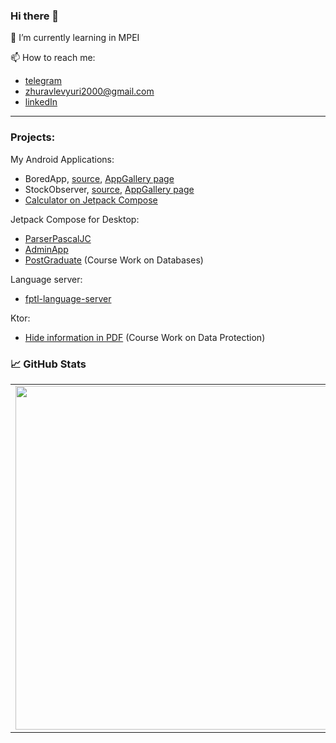 ### Hi there 👋
🌱 I’m currently learning in MPEI

📫 How to reach me:
* [telegram](https://t.me/Yuri_Zhuravlev)
* zhuravlevyuri2000@gmail.com
* [linkedIn](https://www.linkedin.com/in/%D1%8E%D1%80%D0%B8%D0%B9-%D0%B6%D1%83%D1%80%D0%B0%D0%B2%D0%BB%D0%B5%D0%B2-b78427185/)

---
### Projects:
My Android Applications:
* BoredApp, [source](https://github.com/YuriZhuravlev/BoredApp), [AppGallery page](https://appgallery.huawei.com/#/app/C103760887)
* StockObserver, [source](https://github.com/YuriZhuravlev/StockObserverApp), [AppGallery page](https://appgallery.huawei.com/#/app/C103965313)
* [Calculator on Jetpack Compose](https://github.com/YuriZhuravlev/Calculator)

Jetpack Compose for Desktop:
* [ParserPascalJC](https://github.com/YuriZhuravlev/ParserPascalJC)
* [AdminApp](https://github.com/YuriZhuravlev/desktop-admin-jetpack-compose)
* [PostGraduate](https://github.com/YuriZhuravlev/course-work-db) (Course Work on Databases)

Language server:
* [fptl-language-server](https://gitlab.com/appmat/language-tool-lab/fptl/fptl-language-server)

Ktor:
* [Hide information in PDF](https://github.com/YuriZhuravlev/PDF-encoder) (Course Work on Data Protection)
<!--
**YuriZhuravlev/YuriZhuravlev** is a ✨ _special_ ✨ repository because its `README.md` (this file) appears on your GitHub profile.

Here are some ideas to get you started:

- 🔭 I’m currently working on ...
- 🌱 I’m currently learning ...
- 👯 I’m looking to collaborate on ...
- 🤔 I’m looking for help with ...
- 💬 Ask me about ...
- 📫 How to reach me: ...
- 😄 Pronouns: ...
- ⚡ Fun fact: ...
-->

### 📈 GitHub Stats
<p align="center">
  <table>
  <tr>
      <td><img width="550px" align="left" src="https://github-readme-stats.vercel.app/api?username=YuriZhuravlev&hide_border=true&count_private=false&layout=compact&hide_title=true&show_icons=true&theme=dark&icon_color=5194f0&bg_color=0d1117" /></td>
      <td><img width="550px" src="https://github-readme-stats.vercel.app/api/top-langs/?username=YuriZhuravlev&hide=html&layout=compact&hide_border=true&hide_title=true&theme=dark&icon_color=5194f0&bg_color=0d1117&langs_count=5" /></td>
  </tr>   
</table>
</p>
